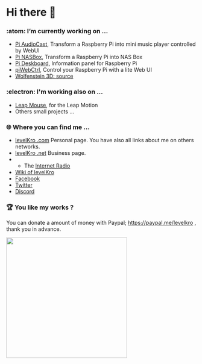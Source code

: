 # Hi there 👋
### :atom: I’m currently working on ...
- <a href="https://github.com/levelKro/piAudioCast">Pi AudioCast</a>, Transform a Raspberry Pi into mini music player controlled by WebUI
- <a href="https://github.com/levelKro/piNASBox">Pi NASBox</a>, Transform a Raspberry Pi into NAS Box
- <a href="https://github.com/levelKro/pideskboard">Pi Deskboard</a>, Information panel for Raspberry Pi
- <a href="https://github.com/levelKro/piWebCtrl">piWebCtrl</a>, Control your Raspberry Pi with a lite Web UI
- <a href="https://levelkro.com/wolfenstein3dsource" target="_blank">Wolfenstein 3D: source</a>

### :electron: I'm working also on ...
- <a href="https://levelkro.com/leapmouse/" target="_blank">Leap Mouse</a>, for the Leap Motion 
- Others small projects ... 

### :globe_with_meridians: Where you can find me ...
- <a href="https://levelkro.com" target="_blank">levelKro .com</a> Personal page. You have also all links about me on others networks.
- <a href="https://levelkro.net" target="_blank">levelKro .net</a> Business page.
- - The <a href="https://radio.levelkro.net" target="_blank">Internet Radio</a>
- <a href="https://levelkro.xyz" target="_blank">Wiki of levelKro</a>
- <a href="https://fb.com/levelKroNetwork" target="_blank">Facebook</a>
- <a href="https://twitter.com/levelKro" target="_blank">Twitter</a>
- <a href="https://levelkro.net/discord" target="_blank">Discord</a>

### :trophy: You like my works ?
You can donate a amount of money with Paypal; https://paypal.me/levelkro , thank you in advance.

<a href="https://nick-name.ru/nickname/id1605680/" target="_blank"><img src="https://nick-name.ru/img.php?id=1605680&sert=1" width=320 /></a>
